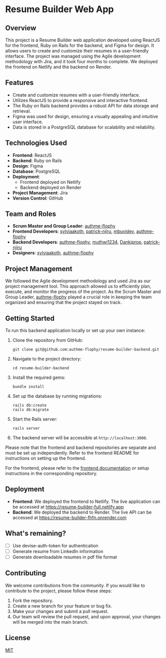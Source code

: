 # Resume Builder Web App

## Overview

This project is a Resume Builder web application developed using ReactJS for the frontend, Ruby on Rails for the backend, and Figma for design. It allows users to create and customize their resumes in a user-friendly interface. The project was managed using the Agile development methodology with Jira, and it took four months to complete. We deployed the frontend on Netlify and the backend on Render.

## Features

- Create and customize resumes with a user-friendly interface.
- Utilizes ReactJS to provide a responsive and interactive frontend.
- The Ruby on Rails backend provides a robust API for data storage and retrieval.
- Figma was used for design, ensuring a visually appealing and intuitive user interface.
- Data is stored in a PostgreSQL database for scalability and reliability.

## Technologies Used

- **Frontend**: ReactJS
- **Backend**: Ruby on Rails
- **Design**: Figma
- **Database**: PostgreSQL
- **Deployment**:
  - Frontend deployed on Netlify
  - Backend deployed on Render
- **Project Management**: Jira
- **Version Control**: GitHub

## Team and Roles

- **Scrum Master and Group Leader**: [authme-flophy](https://github.com/authme-flophy)
- **Frontend Developers**: [sylviaakoth](https://github.com/sylviaakoth), [patrick-njiru](https://github.com/Patrick-Njiru), [mbuvidev](https://github.com/MbuviDev), [authme-flophy](https://github.com/authme-flophy)
- **Backend Developers**: [authme-flophy](https://github.com/authme-flophy), [muthwi1234](https://github.com/muthwi1234), [Dankiprop](https://github.com/Dankiprop), [patrick-njiru](https://github.com/Patrick-Njiru)
- **Designers**: [sylviaakoth](https://github.com/sylviaakoth), [authme-flophy](https://github.com/authme-flophy)

## Project Management

We followed the Agile development methodology and used Jira as our project management tool. This approach allowed us to efficiently plan, execute, and monitor the progress of the project. As the Scrum Master and Group Leader, [authme-flophy](https://github.com/authme-flophy) played a crucial role in keeping the team organized and ensuring that the project stayed on track.

## Getting Started

To run this backend application locally or set up your own instance:

1. Clone the repository from GitHub:
   ```
   git clone git@github.com:authme-flophy/resume-builder-backend.git
   ```

2. Navigate to the project directory:
   ```
   cd resume-builder-backend
   ```

3. Install the required gems:
   ```
   bundle install
   ```

4. Set up the database by running migrations:
   ```
   rails db:create
   rails db:migrate
   ```

5. Start the Rails server:
   ```
   rails server
   ```

6. The backend server will be accessible at `http://localhost:3000`.

Please note that the frontend and backend repositories are separate and must be set up independently. Refer to the frontend README for instructions on setting up the frontend.


For the frontend, please refer to the [frontend documentation](https://github.com/authme-flophy/resume-builder-front) or setup instructions in the corresponding repository.

## Deployment

- **Frontend**: We deployed the frontend to Netlify. The live application can be accessed at https://resume-builder-full.netlify.app
- **Backend**: We deployed the backend to Render. The live API can be accessed at https://resume-builder-fhfn.onrender.com

## What's remaining?

 - [ ] Use devise-auth-token for authentication
 - [ ] Generate resume from LinkedIn information
 - [ ] Generate downloadable resumes in pdf file format

## Contributing

We welcome contributions from the community. If you would like to contribute to the project, please follow these steps:

1. Fork the repository.
2. Create a new branch for your feature or bug fix.
3. Make your changes and submit a pull request.
4. Our team will review the pull request, and upon approval, your changes will be merged into the main branch.

## License

[MIT](https://choosealicense.com/licenses/mit/)
